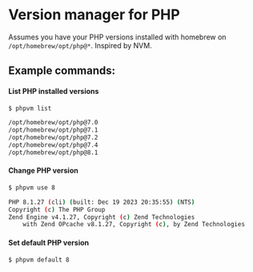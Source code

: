 #  Version manager for PHP

Assumes you have your PHP versions installed with homebrew on ```/opt/homebrew/opt/php@*```.
Inspired by NVM.

## Example commands:



#### List PHP installed versions
```bash
$ phpvm list

/opt/homebrew/opt/php@7.0
/opt/homebrew/opt/php@7.1
/opt/homebrew/opt/php@7.2
/opt/homebrew/opt/php@7.4
/opt/homebrew/opt/php@8.1
```

#### Change PHP version
```bash
$ phpvm use 8

PHP 8.1.27 (cli) (built: Dec 19 2023 20:35:55) (NTS)
Copyright (c) The PHP Group
Zend Engine v4.1.27, Copyright (c) Zend Technologies
    with Zend OPcache v8.1.27, Copyright (c), by Zend Technologies
```

#### Set default PHP version
```bash
$ phpvm default 8
```
